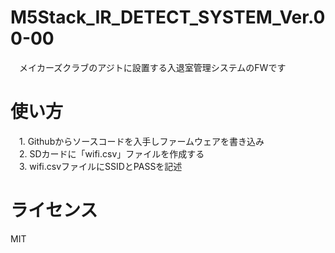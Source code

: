 # M5Stack_IR_DETECT_SYSTEM_Ver.00-00
　メイカーズクラブのアジトに設置する入退室管理システムのFWです
  
# 使い方
　1. Githubからソースコードを入手しファームウェアを書き込み  
　2. SDカードに「wifi.csv」ファイルを作成する  
　3. wifi.csvファイルにSSIDとPASSを記述

# ライセンス
 MIT
